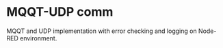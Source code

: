 # MQQT-UDP comm

MQQT and UDP implementation with error checking and logging on Node-RED environment.